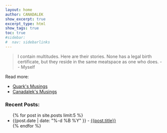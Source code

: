 ```yaml
---
layout: home	
author: CANADALEK
show_excerpt: true 
excerpt_type: html
show_tags: true
toc: true
#sidebar: 
#  nav: sidebarlinks	
---
```


<blockquote>
I contain multitudes. 
Here are their stories. 
None has a legal birth certificate, but they reside in the same meatspace as one who does.
-- Myself
</blockquote>
  
   

Read more:
- [Quark's Musings](quark.html)
- [Canadalek's Musings](canadalek.html)


<h3>Recent Posts:</h3>
<ul>
{% for post in site.posts limit:5 %}
  <li>{{post.date | date: "%-d %B %Y" }} - <a href="{{ site.baseurl }}{{ post.url }}">{{post.title}}</a></li>
{% endfor %}
</ul>


